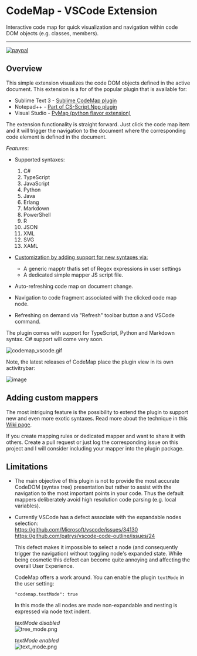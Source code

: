 # CodeMap - VSCode Extension

Interactive code map for quick visualization and navigation within  code DOM objects (e.g. classes, members).
<hr/>

[![paypal](https://www.paypalobjects.com/en_US/i/btn/btn_donateCC_LG.gif)](http://www.csscript.net/Donation.html)
## Overview

This simple extension visualizes the code DOM objects defined in the active document. This extension is a for of the popular plugin that is available for:
* Sublime Text 3 - [Sublime CodeMap plugin](https://github.com/oleg-shilo/sublime-codemap/blob/master/README.md)
* Notepad++ - [Part of CS-Script.Npp plugin](https://github.com/oleg-shilo/cs-script.npp/blob/master/README.md)
* Visual Studio - [PyMap (python flavor extension)](https://marketplace.visualstudio.com/items?itemName=OlegShilo.PyMap)

The extension functionality is straight forward. Just click the code map item and it will trigger the navigation to the document where the corresponding code element is defined in the document.

_Features_:
* Supported syntaxes:
  1. C#
  2. TypeScript
  3. JavaScript
  4. Python
  5. Java
  6. Erlang
  7. Markdown
  8. PowerShell
  9. R
  10. JSON
  11. XML
  12. SVG
  13. XAML
  
* [Customization by adding support for new syntaxes via:](https://github.com/oleg-shilo/codemap.vscode/wiki/Adding-custom-mappers)
  * A generic mapptr thatis set of Regex expressions in user settings
  * A dedicated simple mapper JS script file.
* Auto-refreshing code map on document change.
* Navigation to code fragment associated with the clicked code map node.
* Refreshing on demand via "Refresh" toolbar button a and VSCode command.

The plugin comes with support for TypeScript, Python and Markdown syntax. C# support will come very soon. 

![codemap_vscode.gif](https://raw.githubusercontent.com/oleg-shilo/codemap.vscode/master/resources/images/codemap_vscode.gif)

Note, the latest releases of CodeMap place the plugin view in its own activitrybar:

![image](https://user-images.githubusercontent.com/16729806/67156959-16bf4a80-f371-11e9-841b-dee1b9ba364e.png)

## Adding custom mappers
The most intriguing feature is the possibility to extend the plugin to support new and even more exotic syntaxes. Read more about the technique in this [Wiki page](https://github.com/oleg-shilo/codemap.vscode/wiki/Adding-custom-mappers). 

If you create mapping rules or dedicated mapper and want to share it with others. Create a pull request or just log the corresponding issue on this project and I will consider including your mapper into the plugin package. 

## Limitations

* The main objective of this plugin is not to provide the most accurate CodeDOM (syntax tree)  presentation but rather to assist with the navigation to the most important points in your code. Thus the default mappers deliberately avoid high resolution code parsing (e.g. local variables). 

* Currently VSCode has a defect associate with the expandable nodes selection:<br>
   https://github.com/Microsoft/vscode/issues/34130<br>
   https://github.com/patrys/vscode-code-outline/issues/24
   
   This defect makes it impossible to select a node (and consequently trigger the navigation) without toggling node's expanded state. While being cosmetic this defect can become quite annoying and affecting the overall User Experience.
   
   CodeMap offers a work around. You can enable the plugin `textMode` in the user setting:
   ```JASON
   "codemap.textMode": true
   ```
   In this mode the all nodes are made non-expandable and nesting is expressed via node text indent.

   _textMode disabled_<br>
   ![tree_mode.png](https://raw.githubusercontent.com/oleg-shilo/codemap.vscode/master/resources/images/tree_mode.png)

   _textMode enabled_<br>
   ![text_mode.png](https://raw.githubusercontent.com/oleg-shilo/codemap.vscode/master/resources/images/text_mode.png)
   




